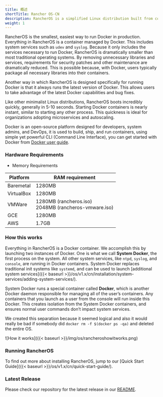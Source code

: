 ```yaml
---
title: 概述
shortTitle: Rancher OS-CN
description: RancherOS is a simplified Linux distribution built from containers, for containers. These documents describe how to install and use RancherOS.
weight: 1
---
```


RancherOS is the smallest, easiest way to run Docker in production.  Everything in RancherOS is a container managed by Docker. This includes system services such as `udev` and `syslog`.  Because it only includes the services necessary to run Docker, RancherOS is dramatically smaller than most traditional operating systems. By removing unnecessary libraries and services, requirements for security patches and other maintenance are dramatically reduced. This is possible because, with Docker, users typically package all necessary libraries into their containers.

Another way in which RancherOS is designed specifically for running Docker is that it always runs the latest version of Docker. This allows users to take advantage of the latest Docker capabilities and bug fixes.

Like other minimalist Linux distributions, RancherOS boots incredibly quickly, generally in 5-10 seconds.  Starting Docker containers is nearly instant, similar to starting any other process. This quickness is ideal for organizations adopting microservices and autoscaling.

Docker is an open-source platform designed for developers, system admins, and DevOps, it is used to build, ship, and run containers, using simple yet powerful CLI (Command Line Interface), you can get started with Docker from [Docker user guide](https://docs.docker.com/engine/userguide/).

### Hardware Requirements

* Memory Requirements

Platform | RAM requirement
---- | ----
Baremetal | 1280MB
VirtualBox | 1280MB
VMWare | 1280MB (rancheros.iso) <br> 2048MB (rancheros-vmware.iso)
GCE |  1280MB
AWS |  1.7GB

### How this works

Everything in RancherOS is a Docker container. We accomplish this by launching two instances of Docker. One is what we call **System Docker**, the first process on the system. All other system services, like `ntpd`, `syslog`, and `console`, are running in Docker containers. System Docker replaces traditional init systems like `systemd`, and can be used to launch [additional system services]({{< baseurl >}}/os/v1.x/cn/installation/system-services/adding-system-services/).

System Docker runs a special container called **Docker**, which is another Docker daemon responsible for managing all of the user’s containers. Any containers that you launch as a user from the console will run inside this Docker. This creates isolation from the System Docker containers, and ensures normal user commands don’t impact system services.

 We created this separation because it seemed logical and also it would really be bad if somebody did
`docker rm -f $(docker ps -qa)` and deleted the entire OS.

![How it works]({{< baseurl >}}/img/os/rancheroshowitworks.png)

### Running RancherOS

To find out more about installing RancherOS, jump to our [Quick Start Guide]({{< baseurl >}}/os/v1.x/cn/quick-start-guide/).

### Latest Release

Please check our repository for the latest release in our [README](https://github.com/rancher/os/blob/master/README.md).

<br>
<br>
